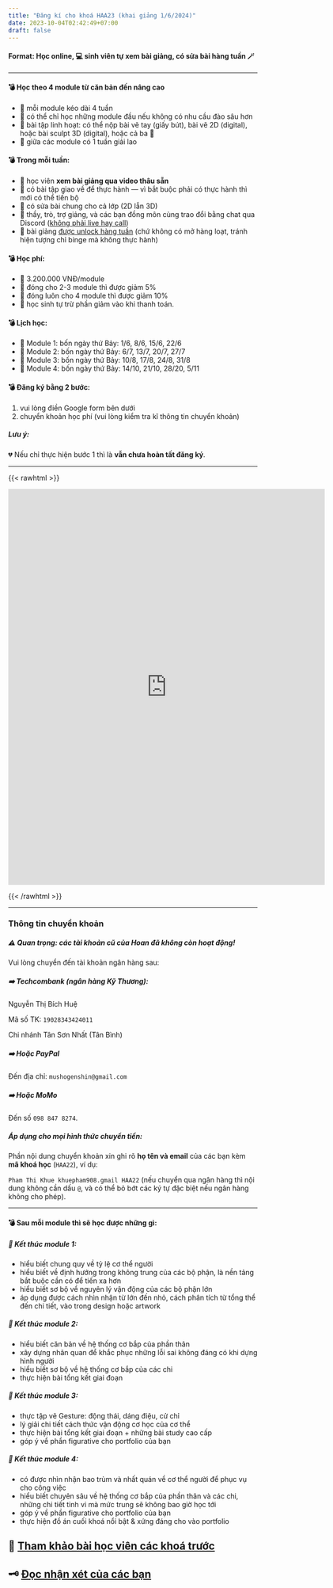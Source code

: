 ```yaml
---
title: "Đăng kí cho khoá HAA23 (khai giảng 1/6/2024)"
date: 2023-10-04T02:42:49+07:00
draft: false
---
```


#### Format: Học online, 💻 sinh viên tự xem bài giảng, có sửa bài hàng tuần 🪄

---

#### 💣 Học theo 4 module từ căn bản đến nâng cao

- 📍 mỗi module kéo dài 4 tuần
- 📍 có thể chỉ học những module đầu nếu không có nhu cầu đào sâu hơn
- 📍 bài tập linh hoạt: có thể nộp bài vẽ tay (giấy bút), bài vẽ 2D (digital), hoặc bài sculpt 3D (digital), hoặc cả ba 🙂
- 📍 giữa các module có 1 tuần giải lao

#### 💣 Trong mỗi tuần:

- 🔅 học viên **xem bài giảng qua video thâu sẵn**
- 🔅 có bài tập giao về để thực hành — vì bắt buộc phải có thực hành thì mới có thể tiến bộ
- 🔅 có sửa bài chung cho cả lớp (2D lẫn 3D)
- 🔅 thầy, trò, trợ giảng, và các bạn đồng môn cùng trao đổi bằng chat qua Discord (<u>không phải live hay call</u>)
- 🔅 bài giảng <u>được unlock hàng tuần</u> (chứ không có mở hàng loạt, tránh hiện tượng chỉ binge mà không thực hành)

#### 💣 Học phí:

- 📍 3.200.000 VNĐ/module
- 📍 đóng cho 2-3 module thì được giảm 5%
- 📍 đóng luôn cho 4 module thì được giảm 10%
- 📍 học sinh tự trừ phần giảm vào khi thanh toán.

#### 💣 Lịch học:

- 👾 Module 1: bốn ngày thứ Bảy: 1/6, 8/6, 15/6, 22/6
- 👾 Module 2: bốn ngày thứ Bảy: 6/7, 13/7, 20/7, 27/7
- 👾 Module 3: bốn ngày thứ Bảy: 10/8, 17/8, 24/8, 31/8
- 👾 Module 4: bốn ngày thứ Bảy: 14/10, 21/10, 28/20, 5/11

#### 💣 Đăng ký bằng 2 bước:

1. vui lòng điền Google form bên dưới
2. chuyển khoản học phí (vui lòng kiểm tra kĩ thông tin chuyển khoản)

##### Lưu ý:

💔 Nếu chỉ thực hiện bước 1 thì là **vẫn chưa hoàn tất đăng ký**.

---

{{< rawhtml >}}

<iframe src="https://docs.google.com/forms/d/e/1FAIpQLSc8jKr7GQUlGEY0v6kWwzJub5-Ec9KV0rQPmkD4427aewCq9w/viewform?embedded=true" width="640" height="800" frameborder="0" marginheight="0" marginwidth="0">Loading…</iframe>

{{< /rawhtml >}}

---

### Thông tin chuyển khoản

##### ⚠️ Quan trọng: các tài khoản cũ của Hoan đã không còn hoạt động!

Vui lòng chuyển đến tài khoản ngân hàng sau:

##### ➡️ **Techcombank** (ngân hàng Kỹ Thương):

Nguyễn Thị Bích Huệ

Mã số TK: `19028343424011`

Chi nhánh Tân Sơn Nhất (Tân Bình)

##### ➡️ Hoặc **PayPal**

Đến địa chỉ: `mushogenshin@gmail.com`

##### ➡️ Hoặc **MoMo**

Đến số `098 847 8274`.

##### Áp dụng cho mọi hình thức chuyển tiền:

Phần nội dung chuyển khoản xin ghi rõ **họ tên và email** của các bạn kèm **mã khoá học** (`HAA22`), ví dụ:

`Pham Thi Khue khuepham908.gmail HAA22` (nếu chuyển qua ngân hàng thì nội dung không cần dấu `@`, và có thể bỏ bớt các ký tự đặc biệt nếu ngân hàng không cho phép).

---

#### 💣 Sau mỗi module thì sẽ học được những gì:

##### 📍 Kết thúc module 1:

- hiểu biết chung quy về tỷ lệ cơ thể người
- hiểu biết về định hướng trong không trung của các bộ phận, là nền tảng bắt buộc cần có để tiến xa hơn
- hiểu biết sơ bộ về nguyên lý vận động của các bộ phận lớn
- áp dụng được cách nhìn nhận từ lớn đến nhỏ, cách phân tích từ tổng thể đến chi tiết, vào trong design hoặc artwork

##### 📍 Kết thúc module 2:

- hiểu biết căn bản về hệ thống cơ bắp của phần thân
- xây dựng nhãn quan để khắc phục những lỗi sai không đáng có khi dựng hình người
- hiểu biết sơ bộ về hệ thống cơ bắp của các chi
- thực hiện bài tổng kết giai đoạn

##### 📍 Kết thúc module 3:

- thực tập vẽ Gesture: động thái, dáng điệu, cử chỉ
- lý giải chi tiết cách thức vận động cơ học của cơ thể
- thực hiện bài tổng kết giai đoạn + những bài study cao cấp
- góp ý về phần figurative cho portfolio của bạn

##### 📍 Kết thúc module 4:

- có được nhìn nhận bao trùm và nhất quán về cơ thể người để phục vụ cho công việc
- hiểu biết chuyên sâu về hệ thống cơ bắp của phần thân và các chi, những chi tiết tinh vi mà mức trung sẽ không bao giờ học tới
- góp ý về phần figurative cho portfolio của bạn
- thực hiện đồ án cuối khoá nổi bật & xứng đáng cho vào portfolio

## 🧬 [Tham khảo bài học viên các khoá trước](https://dauphaigiaiphau.wtf/#portfolio)

## 🗝️ [Đọc nhận xét của các bạn](https://dauphaigiaiphau.wtf/#testimonial)
